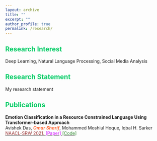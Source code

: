 ```yaml
---
layout: archive
title: ""
excerpt: ""
author_profile: true
permalink: /research/
---
```


## <font color="#00cc66"> Research Interest </font>

Deep Learning, Natural Language Processing, Social Media Analysis

## <font color="#00cc66"> Research Statement </font>

My research statement

## <font color="#00cc66"> Publications </font>

**Emotion Classification in a Resource Constrained Language Using Transformer-based Approach**  
Avishek Das, <b>*<font color="#ff6633">Omar Sharif</font>*</b>, Mohammed Moshiul Hoque, Iqbal H. Sarker   
[<font color="	#993333"> NAACL-SRW 2021. </font>](https://naacl2021-srw.github.io/)  [<font color="#cc00ff">[Paper] </font>](https://arxiv.org/pdf/2104.08613.pdf)  [<font color="#2d862d"> [Code] </font>](https://github.com/omar-sharif03/NAACL-SRW-2021)  


